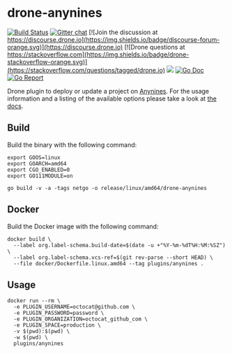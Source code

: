 # drone-anynines

[![Build Status](http://cloud.drone.io/api/badges/drone-plugins/drone-anynines/status.svg)](http://cloud.drone.io/drone-plugins/drone-anynines)
[![Gitter chat](https://badges.gitter.im/drone/drone.png)](https://gitter.im/drone/drone)
[![Join the discussion at https://discourse.drone.io](https://img.shields.io/badge/discourse-forum-orange.svg)](https://discourse.drone.io)
[![Drone questions at https://stackoverflow.com](https://img.shields.io/badge/drone-stackoverflow-orange.svg)](https://stackoverflow.com/questions/tagged/drone.io)
[![](https://images.microbadger.com/badges/image/plugins/anynines.svg)](https://microbadger.com/images/plugins/anynines "Get your own image badge on microbadger.com")
[![Go Doc](https://godoc.org/github.com/drone-plugins/drone-anynines?status.svg)](http://godoc.org/github.com/drone-plugins/drone-anynines)
[![Go Report](https://goreportcard.com/badge/github.com/drone-plugins/drone-anynines)](https://goreportcard.com/report/github.com/drone-plugins/drone-anynines)

Drone plugin to deploy or update a project on [Anynines](https://www.anynines.com/). For the usage information and a listing of the available options please take a look at [the docs](http://plugins.drone.io/drone-plugins/drone-anynines/).

## Build

Build the binary with the following command:

```console
export GOOS=linux
export GOARCH=amd64
export CGO_ENABLED=0
export GO111MODULE=on

go build -v -a -tags netgo -o release/linux/amd64/drone-anynines
```

## Docker

Build the Docker image with the following command:

```console
docker build \
  --label org.label-schema.build-date=$(date -u +"%Y-%m-%dT%H:%M:%SZ") \
  --label org.label-schema.vcs-ref=$(git rev-parse --short HEAD) \
  --file docker/Dockerfile.linux.amd64 --tag plugins/anynines .
```

## Usage

```console
docker run --rm \
  -e PLUGIN_USERNAME=octocat@github.com \
  -e PLUGIN_PASSWORD=password \
  -e PLUGIN_ORGANIZATION=octocat_github_com \
  -e PLUGIN_SPACE=production \
  -v $(pwd):$(pwd) \
  -w $(pwd) \
  plugins/anynines
```
